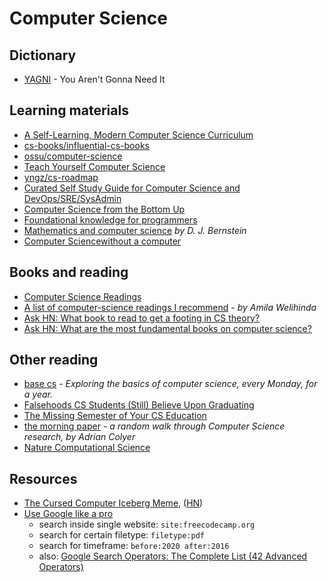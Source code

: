 # Computer Science

## Dictionary

- [YAGNI](https://wiki.c2.com/?YouArentGonnaNeedIt) - You Aren't Gonna Need It

## Learning materials

* [A Self-Learning, Modern Computer Science Curriculum](https://functionalcs.github.io/curriculum/#org71f231a)
* [cs-books/influential-cs-books](https://github.com/cs-books/influential-cs-books#readme)
* [ossu/computer-science](https://github.com/ossu/computer-science#readme)
* [Teach Yourself Computer Science](https://teachyourselfcs.com/)
* [yngz/cs-roadmap](https://github.com/yngz/cs-roadmap#readme)
* [Curated Self Study Guide for Computer Science and DevOps/SRE/SysAdmin](https://sharjeelsayed.github.io/selfupgradeitprof.txt)
* [Computer Science from the Bottom Up](https://www.bottomupcs.com/)
* [Foundational knowledge for programmers](https://github.com/err0r500/foundational-knowledge-for-programmers)
* [Mathematics and computer science](notion://www.notion.so/matousdz/cr.yp.to/djb.html) _by D. J. Bernstein_
* [Computer Sciencewithout a computer](https://csunplugged.org/en/)

## Books and reading

* [Computer Science Readings](https://github.com/erikgrinaker/readings)
* [A list of computer-science readings I recommend](https://github.com/amilajack/reading) - _by Amila Welihinda_
* [Ask HN: What book to read to get a footing in CS theory?](https://news.ycombinator.com/item?id=20729252)
* [Ask HN: What are the most fundamental books on computer science?](https://news.ycombinator.com/item?id=21311302)

## Other reading

- [base cs](https://medium.com/basecs) - *Exploring the basics of computer science, every Monday, for a year.*
- [Falsehoods CS Students (Still) Believe Upon Graduating](https://www.netmeister.org/blog/cs-falsehoods.html)
- [The Missing Semester of Your CS Education](https://missing.csail.mit.edu/)
- [the morning paper](https://blog.acolyer.org/) - *a random walk through Computer Science research, by Adrian Colyer*
- [Nature Computational Science](https://www.nature.com/natcomputsci)

## Resources

- [The Cursed Computer Iceberg Meme](https://suricrasia.online/iceberg/), ([HN](https://news.ycombinator.com/item?id=26766722))
- [Use Google like a pro](https://markodenic.com/use-google-like-a-pro/)
  - search inside single website: `site:freecodecamp.org`
  - search for certain filetype: `filetype:pdf`
  - search for timeframe: `before:2020 after:2016`
  - also: [Google Search Operators: The Complete List (42 Advanced Operators)](https://ahrefs.com/blog/google-advanced-search-operators/)

